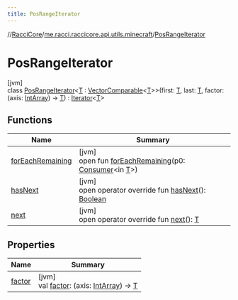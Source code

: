 ```yaml
---
title: PosRangeIterator
---
```

//[RacciCore](../../../index.html)/[me.racci.raccicore.api.utils.minecraft](../index.html)/[PosRangeIterator](index.html)



# PosRangeIterator



[jvm]\
class [PosRangeIterator](index.html)&lt;[T](index.html) : [VectorComparable](../-vector-comparable/index.html)&lt;[T](index.html)&gt;&gt;(first: [T](index.html), last: [T](index.html), factor: (axis: [IntArray](https://kotlinlang.org/api/latest/jvm/stdlib/kotlin/-int-array/index.html)) -&gt; [T](index.html)) : [Iterator](https://kotlinlang.org/api/latest/jvm/stdlib/kotlin.collections/-iterator/index.html)&lt;[T](index.html)&gt;



## Functions


| Name | Summary |
|---|---|
| [forEachRemaining](index.html#-1904793763%2FFunctions%2F863300109) | [jvm]<br>open fun [forEachRemaining](index.html#-1904793763%2FFunctions%2F863300109)(p0: [Consumer](https://docs.oracle.com/javase/8/docs/api/java/util/function/Consumer.html)&lt;in [T](index.html)&gt;) |
| [hasNext](has-next.html) | [jvm]<br>open operator override fun [hasNext](has-next.html)(): [Boolean](https://kotlinlang.org/api/latest/jvm/stdlib/kotlin/-boolean/index.html) |
| [next](next.html) | [jvm]<br>open operator override fun [next](next.html)(): [T](index.html) |


## Properties


| Name | Summary |
|---|---|
| [factor](factor.html) | [jvm]<br>val [factor](factor.html): (axis: [IntArray](https://kotlinlang.org/api/latest/jvm/stdlib/kotlin/-int-array/index.html)) -&gt; [T](index.html) |

